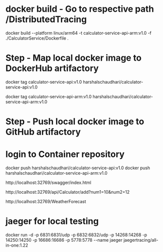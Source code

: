 ﻿# docker build - Go to respective path /DistributedTracing
docker build --platform linux/arm64 -t calculator-service-api-arm:v1.0 -f ./CalculatorService/Dockerfile .

# Step - Map local docker image to DockerHub artifactory
docker tag calculator-service-api:v1.0 harshalschaudhari/calculator-service-api:v1.0

docker tag calculator-service-api-arm:v1.0 harshalschaudhari/calculator-service-api-arm:v1.0


# Step - Push local docker image to GitHub artifactory
# login to Container repository
docker push harshalschaudhari/calculator-service-api:v1.0
docker push harshalschaudhari/calculator-service-api-arm:v1.0


http://localhost:32769/swagger/index.html

http://localhost:32769/api/Calculator/add?num1=10&num2=12

http://localhost:32769/WeatherForecast


# jaeger for local testing
docker run -d   -p 6831:6831/udp  -p 6832:6832/udp  -p 14268:14268    -p 14250:14250    -p 16686:16686    -p 5778:5778   --name jaeger jaegertracing/all-in-one:1.22